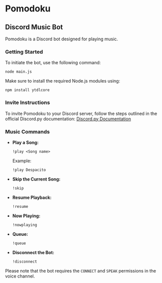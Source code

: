 # Pomodoku

## Discord Music Bot

Pomodoku is a Discord bot designed for playing music.

### Getting Started

To initiate the bot, use the following command:

```
node main.js
```

Make sure to install the required Node.js modules using:

```
npm install ytdlcore
```

### Invite Instructions

To invite Pomodoku to your Discord server, follow the steps outlined in the official Discord.py documentation: [Discord.py Documentation](https://discordpy.readthedocs.io/en/stable/discord.html)

### Music Commands

- **Play a Song:**
  ```
  !play <Song name>
  ```
  Example:
  ```
  !play Despacito
  ```

- **Skip the Current Song:**
  ```
  !skip
  ```

- **Resume Playback:**
  ```
  !resume
  ```

- **Now Playing:**
  ```
  !nowplaying
  ```

- **Queue:**
  ```
  !queue
  ```

- **Disconnect the Bot:**
  ```
  !disconnect
  ```

Please note that the bot requires the `CONNECT` and `SPEAK` permissions in the voice channel.
